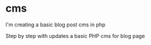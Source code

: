# cms
I'm creating a basic blog post cms in php 


Step by step  with updates a basic PHP cms for blog page
